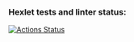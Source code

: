 ### Hexlet tests and linter status:
[![Actions Status](https://github.com/Timurrr86/java-project-lvl1/workflows/hexlet-check/badge.svg)](https://github.com/Timurrr86/java-project-lvl1/actions)
